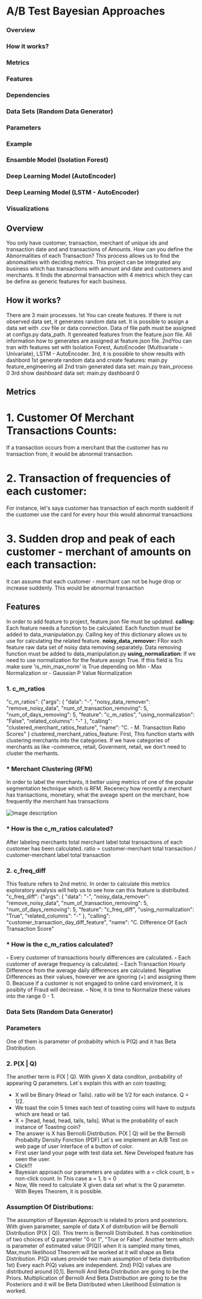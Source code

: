 # A/B Test Bayesian Approaches
### Overview
### How it works?
### Metrics
### Features
### Dependencies
### Data Sets (Random Data Generator)
### Parameters
### Example
### Ensamble Model (Isolation Forest)
### Deep Learning Model (AutoEncoder)
### Deep Learning Model (LSTM - AutoEncoder)
### Visualizations

## Overview

You only have customer, transaction, merchant of unique ids and transaction date and and transactions of Amounts. How can you define the Abnormalities of each Transaction? This process allows us to find the abnomalities with deciding metrics. This project can be integrated any business which has transactions with amount and date and customers and merchants. It finds the abnormal transaction with 4 metrics which they can be define as generic features for each business.

## How it works?

There are 3 main processes. !st You can create features. If there is not observed data set, it generates random data set. It is possible to assign a data set with .csv file or data connection. Data of file path must be assigned at configs.py data_path. It genreated features from the feature.json file. All information how to generates are assigned at feature.json file. 2ndYou can tran with features set with Isolation Forest, AutoEncoder (Multivariate - Univariate), LSTM - AutoEncoder. 3rd, it is possible to show results with dashbord
1st generate random data and create features: main.py feature_engineering all
2nd train generated data set: main.py train_process 0
3rd show dashboard data set: main.py dashboard 0 

## Metrics
# 1. Customer Of Merchant Transactions Counts:
 If a transaction occurs from a merchant that the customer has no transaction from, it would be abnormal transaction.
# 2. Transaction of frequencies of each customer:
For instance, let's saya customer has transaction of each month suddenlt if the customer use the card for every hour this would abnormal transactions
# 3. Sudden drop and peak of each customer - merchant of amounts on each transaction:
It can assume that each customer - merchant can not be huge drop or increase suddenly. This would be abnormal transaction

## Features
In order to add feature to project, feature.json file must be updated.
**calling:** Each feature needs a function to be calculated. Each function must be added to data_manipulation.py. Calling key of this dictionary allows us to use for calculating the related feature. 
**noisy_data_remover:** FRor each feature raw data set of noisy data removing separately. Data removing function must be added to data_manipulation.py
**using_normalization:** If we need to use normalization for the feature assign True. If this field is Tru make sure 'is_min_max_norm' is True depending on Min - Max Normalization or - Gaussian P Value Normalization
### 1. c_m_ratios
"c_m_ratios": {"args": {
                        "data": "-",
                        "noisy_data_remover": "remove_noisy_data",
                        "num_of_transaction_removing": 5,
                        "num_of_days_removing": 5,
                        "feature": "c_m_ratios",
                        "using_normalization": "False",
                        "related_columns": "-"
                    },
                   "calling": "clustered_merchant_ratios_feature",
                   "name": "C. - M. Transaction Ratio Scores"
    }
clustered_merchant_ratios_feature: First, This function starts with clustering merchants into the categories. If we have categories of merchants as like -commerce, retail, Goverment, retail, we don't need to cluster the merhants. 

### *  Merchant Clustering (RFM)
In order to label the merchants, it better using metrics of one of the popular segmentation technique which is RFM. Recenecy how recently a merchant has transactions, monetary, what the aveage spent on the merchant, how frequently the merchant has transactions

![Image description](link-to-image)

### * How is the c_m_ratios calculated?
After labeling merchants total merchant label  total transactions of each customer has been calculated. 
ratio  = customer-merchant total transaction / customer-merchant label total transaction

### 2. c_freq_diff
This feature refers to 2nd metric. In order to calculate this metrics exploratory analysis will help us to see how can this feature is distributed. 
"c_freq_diff": {"args": {
                                    "data": "-",
                                    "noisy_data_remover": "remove_noisy_data",
                                    "num_of_transaction_removing": 5,
                                    "num_of_days_removing": 5,
                                    "feature": "c_freq_diff",
                                    "using_normalization": "True",
                                    "related_columns": "-"
                                    },
                                "calling": "customer_transaction_day_diff_feature",
                                "name": "C. Difference Of Each Transaction Score"

### * How is the c_m_ratios calculated?
**-** Every customer of transactions hourly differences are calculated. 
**-** Each customer of average frequency is calculated. 
**-** Each Transaction Hourly Difference from the average daily differences are calculated. Negative Differences as their values, however we are ignoring (+) and assigning them 0. Beacuse if a customer is not engaged to online card enviroment, it is posibity of Fraud will decrease.
**-** Now, it is time to Normalize these values into the range 0 - 1. 







### Data Sets (Random Data Generator)


### Parameters
One of them is parameter of probabilty which is P(Q) and it has Beta Distribution. 

### 2. P(X | Q)
The another term is P(X | Q). 
With given X data conditon, probability of appearing Q parameters. 
Let`s explain this with an coin toasting;
- X will be Binary (Head or Tails). ratio will be 1/2 for each instance. Q = 1/2.
- We toast the coin 5 times each test of toasting coins will have to outputs which are head or tail. 
- X = [head, head, head, tails, tails]. What is the probability of each instance of Toasting coin?
- The answer is X has Bernolli Distribution. P(X | Q) will be the Bernolli Probabilty Density Fonction (PDF)
Let`s we implement an A/B Test on web page of user Interface of a button of color.
- First user land your page with test data set. New Developed feature has seen the user. 
- Click!!!
- Bayesian approach our parameters are updates with a = click count, b = non-click count. In This case a = 1, b = 0
- Now, We need to calculate X given data set what is the Q parameter. With Beyes Theorem, it is possible.

### Assumption Of Distributions:
The assumption of Bayesian Approach is related to priors and posteriors. With given parameter, sample of data X of distribution will be Bernolli Distribution (P(X | Q)). This trerm is Bernolli Distributed. It has combinotion of two choices of Q parameter "0 or 1", "True or False". Another term which is parameter of estimated value (P(Q)) when it is sampled many times, Max,mum likelihood Theorem will be worked at it will shape as Beta Distribution. P(Q) values provide two main assumption of beta distribution 1st) Every each P(Q) values are independent. 2nd) P(Q) values are distributed around [0,1]. 
Bernolli And Beta Distribution are going to be the Priors.
Multiplication of Bernolli And Beta Distribution are going to be the Posteriors and it will be Beta Distributed when Likelihood Estimation is worked.
